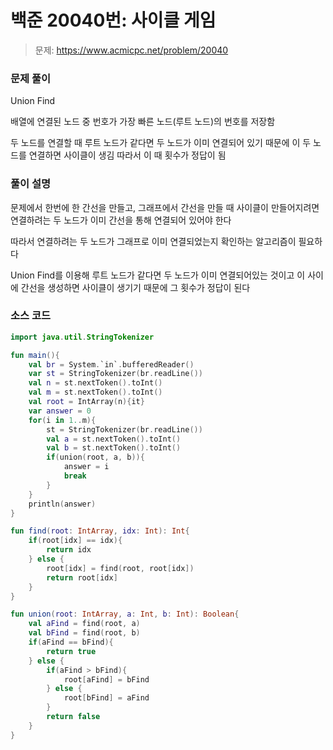 # 백준 20040번: 사이클 게임

> 문제: https://www.acmicpc.net/problem/20040

### 문제 풀이

Union Find

배열에 연결된 노드 중 번호가 가장 빠른 노드(루트 노드)의 번호를 저장함

두 노드를 연결할 때 루트 노드가 같다면 두 노드가 이미 연결되어 있기 때문에 이 두 노드를 연결하면 사이클이 생김 따라서 이 때 횟수가 정답이 됨

### 풀이 설명

문제에서 한번에 한 간선을 만들고, 그래프에서 간선을 만들 때 사이클이 만들어지려면 연결하려는 두 노드가 이미 간선을 통해 연결되어 있어야 한다

따라서 연결하려는 두 노드가 그래프로 이미 연결되었는지 확인하는 알고리즘이 필요하다

Union Find를 이용해 루트 노드가 같다면 두 노드가 이미 연결되어있는 것이고 이 사이에 간선을 생성하면 사이클이 생기기 때문에 그 횟수가 정답이 된다

### 소스 코드
```kotlin
import java.util.StringTokenizer

fun main(){
    val br = System.`in`.bufferedReader()
    var st = StringTokenizer(br.readLine())
    val n = st.nextToken().toInt()
    val m = st.nextToken().toInt()
    val root = IntArray(n){it}
    var answer = 0
    for(i in 1..m){
        st = StringTokenizer(br.readLine())
        val a = st.nextToken().toInt()
        val b = st.nextToken().toInt()
        if(union(root, a, b)){
            answer = i
            break
        }
    }
    println(answer)
}

fun find(root: IntArray, idx: Int): Int{
    if(root[idx] == idx){
        return idx
    } else {
        root[idx] = find(root, root[idx])
        return root[idx]
    }
}

fun union(root: IntArray, a: Int, b: Int): Boolean{
    val aFind = find(root, a)
    val bFind = find(root, b)
    if(aFind == bFind){
        return true
    } else {
        if(aFind > bFind){
            root[aFind] = bFind
        } else {
            root[bFind] = aFind
        }
        return false
    }
}
```